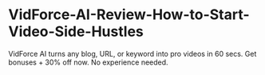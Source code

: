# VidForce-AI-Review-How-to-Start-Video-Side-Hustles
VidForce AI turns any blog, URL, or keyword into pro videos in 60 secs. Get bonuses + 30% off now. No experience needed.
